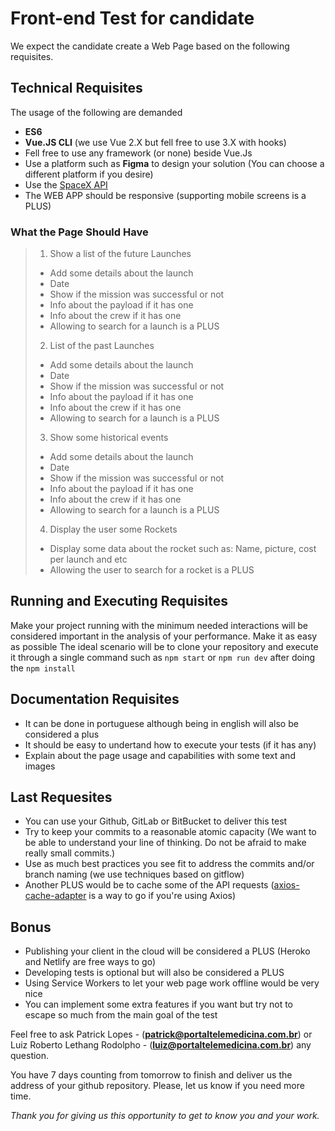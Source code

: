 
# Front-end Test for candidate
We expect the candidate create a Web Page based on the following requisites.

## Technical Requisites

The usage of the following are demanded
- **ES6**
- **Vue.JS CLI** (we use Vue 2.X but fell free to use 3.X with hooks)
- Fell free to use any framework (or none) beside Vue.Js
- Use a platform such as **Figma** to design your solution (You can choose a different platform if you desire)
- Use the [SpaceX API](https://github.com/r-spacex/SpaceX-API/blob/master/docs/v4/README.md)
- The WEB APP should be responsive (supporting mobile screens is a PLUS)

### What the Page Should Have
> 1. Show a list of the future Launches
> * Add some details about the launch
> * Date
> * Show if the mission was successful or not
> * Info about the payload if it has one
> * Info about the crew if it has one
> * Allowing to search for a launch is a PLUS
> 
> 2. List of the past Launches
> * Add some details about the launch
> * Date
> * Show if the mission was successful or not
> * Info about the payload if it has one
> * Info about the crew if it has one
> * Allowing to search for a launch is a PLUS
> 
> 3. Show some historical events
> * Add some details about the launch
> * Date
> * Show if the mission was successful or not
> * Info about the payload if it has one
> * Info about the crew if it has one
> * Allowing to search for a launch is a PLUS
> 
> 4. Display the user some Rockets
> * Display some data about the rocket such as: Name, picture, cost per launch and etc
> * Allowing the user to search for a rocket is a PLUS 

## Running and Executing Requisites
Make your project running with the minimum needed interactions will be considered important in the analysis of your performance.
Make it as easy as possible
The ideal scenario will be to clone your repository and execute it through a single command such as `npm start` or `npm run dev` after doing the `npm install`

## Documentation Requisites
- It can be done in portuguese although being in english will also be considered a plus
- It should be easy to undertand how to execute your tests (if it has any)
- Explain about the page usage and capabilities with some text and images

## Last Requesites
- You can use your Github, GitLab or BitBucket to deliver this test
- Try to keep your commits to a reasonable atomic capacity (We want to be able to understand your line of thinking. Do not be afraid to make really small commits.)
- Use as much best practices you see fit to address the commits and/or branch naming (we use techniques based on gitflow)
- Another PLUS would be to cache some of the API requests ([axios-cache-adapter](https://www.npmjs.com/package/axios-cache-adapter) is a way to go if you're using Axios)

## Bonus
- Publishing your client in the cloud will be considered a PLUS (Heroko and Netlify are free ways to go)
- Developing tests is optional but will also be considered a PLUS
- Using Service Workers to let your web page work offline would be very nice
- You can implement some extra features if you want but try not to escape so much from the main goal of the test

Feel free to ask Patrick Lopes - (**patrick@portaltelemedicina.com.br**) or Luiz Roberto Lethang Rodolpho - (**luiz@portaltelemedicina.com.br**) any question.

You have 7 days counting from tomorrow to finish and deliver us the address of your github repository. Please, let us know if you need more time.

*Thank you for giving us this opportunity to get to know you and your work.*
